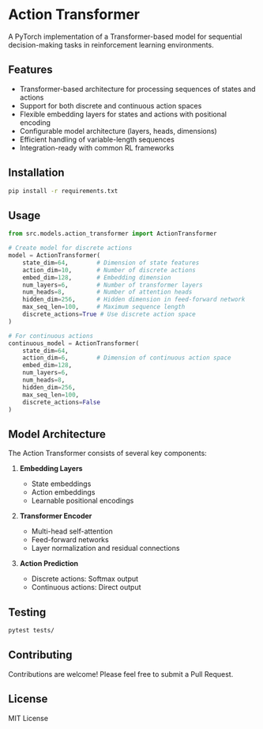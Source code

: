 # Action Transformer

A PyTorch implementation of a Transformer-based model for sequential decision-making tasks in reinforcement learning environments.

## Features

- Transformer-based architecture for processing sequences of states and actions
- Support for both discrete and continuous action spaces
- Flexible embedding layers for states and actions with positional encoding
- Configurable model architecture (layers, heads, dimensions)
- Efficient handling of variable-length sequences
- Integration-ready with common RL frameworks

## Installation

```bash
pip install -r requirements.txt
```

## Usage

```python
from src.models.action_transformer import ActionTransformer

# Create model for discrete actions
model = ActionTransformer(
    state_dim=64,        # Dimension of state features
    action_dim=10,       # Number of discrete actions
    embed_dim=128,       # Embedding dimension
    num_layers=6,        # Number of transformer layers
    num_heads=8,         # Number of attention heads
    hidden_dim=256,      # Hidden dimension in feed-forward network
    max_seq_len=100,     # Maximum sequence length
    discrete_actions=True # Use discrete action space
)

# For continuous actions
continuous_model = ActionTransformer(
    state_dim=64,
    action_dim=6,        # Dimension of continuous action space
    embed_dim=128,
    num_layers=6,
    num_heads=8,
    hidden_dim=256,
    max_seq_len=100,
    discrete_actions=False
)
```

## Model Architecture

The Action Transformer consists of several key components:

1. **Embedding Layers**
   - State embeddings
   - Action embeddings
   - Learnable positional encodings

2. **Transformer Encoder**
   - Multi-head self-attention
   - Feed-forward networks
   - Layer normalization and residual connections

3. **Action Prediction**
   - Discrete actions: Softmax output
   - Continuous actions: Direct output

## Testing

```bash
pytest tests/
```

## Contributing

Contributions are welcome! Please feel free to submit a Pull Request.

## License

MIT License 